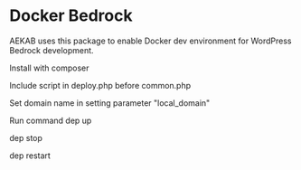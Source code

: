 # Docker Bedrock

AEKAB uses this package to enable Docker dev environment for WordPress Bedrock development.

Install with composer

Include script in deploy.php before common.php

Set domain name in setting parameter "local_domain"

Run command dep up

dep stop

dep restart
